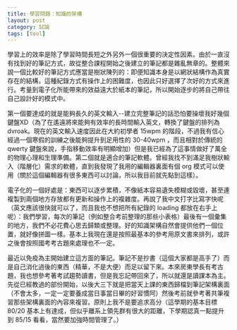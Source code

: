 ```yaml
---
title: 學習問題：知識的架構
layout: post
category: 試論
tags: [tool]
---
```

學習上的效率是除了學習時間長短之外另外一個很重要的決定性因素。由於一直沒有找到好的筆記方式，故從整合課程開始之後建立的筆記都是雜亂無章的。整體來說一個比較好的筆記方式應當是樹狀陳列的：即便知識本身是以網狀結構作為真實存在的結構，這種紀錄方式有操作上的困難度，也因此只好選擇了次好的方式來進行。考量到電子化所能帶來的效益遠大於紙本的筆記，所以開始逐步的將自己帶往自己設計好的模式中。

第一個要達成的就是能夠長久的英文輸入--建立完整筆記的話恐怕要操壞我好幾個鍵盤XD（為了在遙遠將來能夠有效率的長時間輸入英文，轉換了鍵盤的排列為 dvroak。現在的英文輸入速度因此在大約初學者 15wpm 的階段，不過我有信心經過一個寒假的訓練之後能夠提升到足用性的 30-40wpm ，而且相對於傳統的 qwerty 鍵盤來說，手指移動效率有明顯增加）但是我已經為了這事情做好了萬全的物理心理和生理準備。第二個就是適合的筆記軟體。曾經我找不到滿足我樹狀輸入（階層化）需求的軟體，直到我發現了我用的編輯器裏面有個 org 模式可以使用（關於這個編輯器有很多東西可以討論，所以我目前就先點到這樣）。

電子化的一個好處是：東西可以逐步累積，不像紙本容易遺失模糊或毀壞，甚至連複製到兩個地方存放都有更新和操作上的複雜度。再說了我中文打字比寫字快呢（英文應該很快就可以了，而且我也不想把所有紀錄的 loading 都放在右手上呢）：我們學習，每次的筆記（例如整合考前整理的那些小表格）最後有一個彙集的地方，我們不必花費心思去歸類或整理。好的知識架構自然會提供他們一個位置，就好像拼圖一樣。基本上我現在還是按照最基本的參考用原文書來排列，或許之後會按照國考考古題來處理也不一定。

最近以免疫為主開始建立這方面的筆記。筆記不是抄書（這個大家都是高手了）而是自己消化過後的東西（精華，不是大便）而足以留下來。本來房東學長有考古題，我也想參考著考試趨勢讀書，但是我忘記帶回來了，所以就還是讀課本為主。先從已經教過的部份開始，以後大三下就是把當天上課的東西歸檔到筆記架構裏面（不會太多，一定一定要養成當日事當日畢的好習慣阿）然後考前就參考著共筆複習那些架構裏面的內容來複習。原則上我不是要追求高分（這學期的基本目標 80/20 基本上有達成，但似乎離系上領先群有很大的距離，下學期認真一點提升到 85/15 看看，當然要加強時間管理了。）
